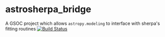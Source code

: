 # astrosherpa_bridge
A GSOC project which allows `astropy.modeling` to interface with sherpa's fitting routines
[![Build Status](https://travis-ci.org/nocturnalastro/astrosherpa_bridge.svg?branch=sphinx-docs)](https://travis-ci.org/nocturnalastro/astrosherpa_bridge)

